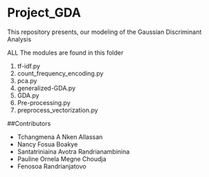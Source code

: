 # Project_GDA
This repository presents, our modeling of the Gaussian Discriminant Analysis

ALL The modules are found in this folder

1. tf-idf.py
2. count_frequency_encoding.py
3. pca.py
4. generalized-GDA.py
5. GDA.py
6. Pre-processing.py
7. preprocess_vectorization.py

##Contributors 
- 	Tchangmena A Nken Allassan
- 	Nancy Fosua Boakye 
-  Santatriniaina Avotra Randrianambinina
-  Pauline Ornela Megne Choudja
-  Fenosoa Randrianjatovo

 

